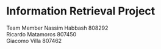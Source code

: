 # Information Retrieval Project
Team Member
Nassim Habbash 808292  
Ricardo Matamoros 807450  
Giacomo Villa 807462  
